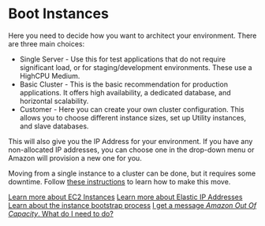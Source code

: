 # Boot Instances

Here you need to decide how you want to architect your environment. There are three main choices:

* Single Server - Use this for test applications that do not require significant load, or for staging/development environments. These use a HighCPU Medium.
* Basic Cluster - This is the basic recommendation for production applications. It offers high availability, a dedicated database, and horizontal scalability.
* Customer - Here you can create your own cluster configuration. This allows you to choose different instance sizes, set up Utility instances, and slave databases.

This will also give you the IP Address for your environment. If you have any non-allocated IP addresses, you can choose one in the drop-down menu or Amazon will provision a new one for you.

Moving from a single instance to a cluster can be done, but it requires some downtime. Follow [these instructions]() to learn how to make this move.

[Learn more about EC2 Instances]()
[Learn more about Elastic IP Addresses]()
[Learn about the instance bootstrap process]()
[I get a message *Amazon Out Of Capacity*. What do I need to do?]()